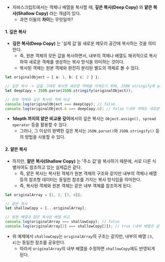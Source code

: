 
- 자바스크립트에서는 객체나 배열을 복사할 때, **깊은 복사(Deep Copy)** 와 **얕은 복사(Shallow Copy)** 라는 개념이 있다.
	- 과연 이들의 **차이**는 무엇일까?

#### 1. 깊은 복사

- **깊은 복사(Deep Copy)** 는 '실제 값'을 새로운 메모리 공간에 복사하는 것을 의미한다.
	- 즉, 원본 객체의 모든 값을 복사하면서, 내부의 객체나 배열도 재귀적으로 복사하여 새로운 객체를 생성하는 복사 방식을 의미하는 것이다.
	- 복사된 객체는 원본 객체와 완전히 분리된 별도의 객체로 볼 수 있다.
```ts
let originalObject = { a: 1, b: { c: 2 } };

// 깊은 복사 -> 값을 그대로 복사한 새로운 객체를 가져오기 위해, JSON stringify와 parse 메소드를 이용함
let deepCopy = JSON.parse(JSON.stringify(originalObject));

// 원본 객체와 깊은 복사된 객체 비교
console.log(originalObject === deepCopy); // false
console.log(originalObject.b === deepCopy.b); // false (내부 객체도 새로운 복사본을 가짐)
```

-   **1depth 까지의 얕은 비교용 깊이**에서의 깊은 복사는 `Object.assign(), spread operator` 등을 활용할 수 있다.
    - 그러나, 그 이상의 완벽한 깊은 복사는 `JSON.parse()`와 `JSON.stringify()` 등의 방법을 사용할 수 있다.


#### 2. 얕은 복사

- 하지만, **얕은 복사(Shallow Copy)** 는 '주소 값'을 복사하기 때문에, 서로 다른 식별자여도 참조하고 있는 실제값은 같다.
	- 즉, 얕은 복사는 복사된 객체가 원본 객체의 구조와 같지만 내부의 객체나 배열 등의 참조형 데이터는 동일한 참조를 가지는 복사 방식임을 의미한다.
	- 즉, 복사된 객체와 원본 객체는 같은 내부 객체를 참조하게 된다.
```ts
let originalArray = [1, 2, [3, 4]];

// 얕은 복사
let shallowCopy = [...originalArray];

// 원본 배열과 얕은 복사된 배열 비교
console.log(originalArray === shallowCopy); // false
console.log(originalArray[2] === shallowCopy[2]); // true (내부 배열은 같은 참조를 가짐)
```

- 위 예제에서 `shallowCopy`는 `originalArray`의 구조는 같지만, 내부의 배열 `[3, 4]`는 동일한 참조를 공유한다. 
	- 따라서 `originalArray`의 내부 배열을 수정하면 `shallowCopy`에도 반영되게 된다.
